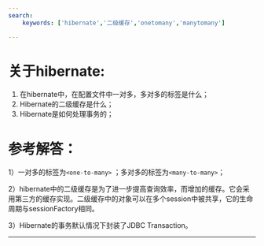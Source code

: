```yaml
---
search:
    keywords: ['hibernate','二级缓存','onetomany','manytomany']

---
```


# 关于hibernate:
1. 在hibernate中，在配置文件中一对多，多对多的标签是什么； 
2. Hibernate的二级缓存是什么； 
3. Hibernate是如何处理事务的；

# 参考解答：

 1）一对多的标签为`<one-to-many>` ；多对多的标签为`<many-to-many>`；
  
 2）hibernate中的二级缓存是为了进一步提高查询效率，而增加的缓存。它会采用第三方的缓存实现。二级缓存中的对象可以在多个session中被共享，它的生命周期与sessionFactory相同。
 
 3）Hibernate的事务默认情况下封装了JDBC Transaction。
 

---



